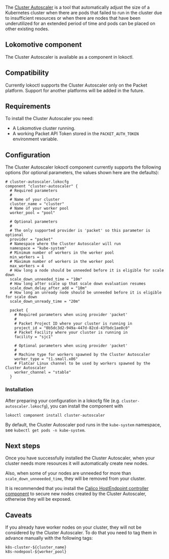 The [Cluster Autoscaler](https://github.com/kubernetes/autoscaler/tree/master/cluster-autoscaler)
is a tool that automatically adjust the size of a Kubernetes cluster when there
are pods that failed to run in the cluster due to insufficient resources or
when there are nodes that have been underutilized for an extended period of
time and pods can be placed on other existing nodes.

## Lokomotive component

The Cluster Autoscaler is available as a component in lokoctl.

## Compatibility

Currently lokoctl supports the Cluster Autoscaler only on the Packet platform.
Support for another platforms will be added in the future.

## Requirements

To install the Cluster Autoscaler you need:

* A Lokomotive cluster running.
* A working Packet API Token stored in the `PACKET_AUTH_TOKEN` environment variable.

## Configuration

The Cluster Autoscaler lokoctl component currently supports the following
options (for optional parameters, the values shown here are the defaults):

```
# cluster-autoscaler.lokocfg
component "cluster-autoscaler" {
  # Required parameters
  #
  # Name of your cluster
  cluster_name = "cluster"
  # Name of your worker pool
  worker_pool = "pool"

  # Optional parameters
  #
  # The only supported provider is 'packet' so this parameter is optional
  provider = "packet"
  # Namespace where the Cluster Autoscaler will run
  namespace = "kube-system"
  # Minimum number of workers in the worker pool
  min_workers = 1
  # Maximum number of workers in the worker pool
  max_workers = 4
  # How long a node should be unneeded before it is eligible for scale down
  scale_down_unneeded_time = "10m"
  # How long after scale up that scale down evaluation resumes
  scale_down_delay_after_add = "10m"
  # How long an unready node should be unneeded before it is eligible for scale down
  scale_down_unready_time = "20m"

  packet {
    # Required parameters when using provider 'packet'
    #
    # Packet Project ID where your cluster is running in
    project_id = "0b5dc3d2-949a-447d-82cd-43fbdc1ae8c0"
    # Packet Facility where your cluster is running in
    facility = "sjc1"

    # Optional parameters when using provider 'packet'
    #
    # Machine type for workers spawned by the Cluster Autoscaler
    worker_type = "t1.small.x86"
    # Flatcar Linux channel to be used by workers spawned by the Cluster Autoscaler
    worker_channel = "stable"
  }
```

### Installation

After preparing your configuration in a lokocfg file (e.g.
`cluster-autoscaler.lokocfg`), you can install the component with

```
lokoctl component install cluster-autoscaler
```

By default, the Cluster Autoscaler pod runs in the `kube-system` namespace, see
`kubectl get pods -n kube-system`.

## Next steps

Once you have successfully installed the Cluster Autoscaler, when your cluster
needs more resources it will automatically create new nodes.

Also, when some of your nodes are unneeded for more than
`scale_down_unneeeded_time`, they will be removed from your cluster.

It is recommended that you install the [Calico HostEndpoint controller
component](calico-hostendpoint-controller.md) to secure new nodes created by
the Cluster Autoscaler, otherwise they will be exposed.

## Caveats

If you already have worker nodes on your cluster, they will not be considered
by the Cluster Autoscaler. To do that you need to tag them in advance manually
with the following tags:

```
k8s-cluster-${cluster_name}
k8s-nodepool-${worker_pool}
```

